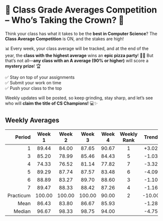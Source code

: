 # 🚀 Class Grade Averages Competition – Who’s Taking the Crown? 🎉  

Think your class has what it takes to be the **best in Computer Science**? The **Class Average Competition** is ON, and the stakes are high!  

📊 Every week, your class average will be tracked, and at the end of the year, the **class with the highest average** wins an **epic pizza party**! 🍕🔥 But that’s not all—**any class with an A average (90% or higher)** will score a **mystery prize**! 🏆  

✅ Stay on top of your assignments  
✅ Submit your work on time  
✅ Push your class to the top  

Weekly updates will be posted, so keep grinding, stay sharp, and let’s see who will **claim the title of CS Champions!** 💻✨  

## Weekly Averages

| Period     | Week 1 | Week 2 | Week 3 | Week 4 | Weekly Rank | Trend   |
| ---------: | :----: | :----: | :----: | :----: | :---------: | :-----: |
| 1          | 89.44  | 84.00  | 87.65  | 90.67  | 1           | +3.02   |
| 3          | 85.20  | 78.99  | 85.46  | 84.43  | 5           | -1.03   |
| 4          | 74.33  | 76.52  | 81.14  | 77.82  | 7           | -3.32   |
| 5          | 89.29  | 87.74  | 87.57  | 83.48  | 6           | -4.09   |
| 6          | 88.89  | 83.27  | 89.70  | 88.60  | 3           | -1.10   |
| 7          | 89.47  | 88.33  | 88.42  | 87.26  | 4           | -1.16   |
| Practicum  | 100.00 | 100.00 | 100.00 | 90.00  | 2           | -10.00  |
| Mean       | 86.43  | 83.80  | 86.67  | 85.93  |             | -1.28   |
| Median     | 96.67  | 98.33  | 98.75  | 94.00  |             | -4.75   |